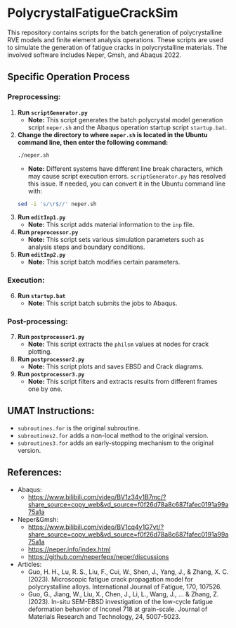 # PolycrystalFatigueCrackSim

This repository contains scripts for the batch generation of polycrystalline RVE models and finite element analysis operations. These scripts are used to simulate the generation of fatigue cracks in polycrystalline materials. The involved software includes Neper, Gmsh, and Abaqus 2022.

## Specific Operation Process

### Preprocessing:
1. **Run `scriptGenerator.py`**
    - **Note:** This script generates the batch polycrystal model generation script `neper.sh` and the Abaqus operation startup script `startup.bat`.
2. **Change the directory to where `neper.sh` is located in the Ubuntu command line, then enter the following command:**
    ```bash
    ./neper.sh
    ```
    - **Note:** Different systems have different line break characters, which may cause script execution errors. `scriptGenerator.py` has resolved this issue. If needed, you can convert it in the Ubuntu command line with:
    ```bash
    sed -i 's/\r$//' neper.sh
    ```
3. **Run `editInp1.py`**
    - **Note:** This script adds material information to the `inp` file.
4. **Run `preprocessor.py`**
    - **Note:** This script sets various simulation parameters such as analysis steps and boundary conditions.
5. **Run `editInp2.py`**
    - **Note:** This script batch modifies certain parameters.

### Execution:
6. **Run `startup.bat`**
    - **Note:** This script batch submits the jobs to Abaqus.

### Post-processing:
7. **Run `postprocessor1.py`**
    - **Note:** This script extracts the `philsm` values at nodes for crack plotting.
8. **Run `postprocessor2.py`**
    - **Note:** This script plots and saves EBSD and Crack diagrams.
9. **Run `postprocessor3.py`**
    - **Note:** This script filters and extracts results from different frames one by one.

## UMAT Instructions:
- `subroutines.for` is the original subroutine.
- `subroutines2.for` adds a non-local method to the original version.
- `subroutines3.for` adds an early-stopping mechanism to the original version.

## References:
- Abaqus:
    - https://www.bilibili.com/video/BV1z34y1B7mc/?share_source=copy_web&vd_source=f0f26d78a8c687fafec0191a99a75a1a
- Neper&Gmsh:
    - https://www.bilibili.com/video/BV1cq4y1G7vt/?share_source=copy_web&vd_source=f0f26d78a8c687fafec0191a99a75a1a
    - https://neper.info/index.html
    - https://github.com/neperfepx/neper/discussions
- Articles:
    - Guo, H. H., Lu, R. S., Liu, F., Cui, W., Shen, J., Yang, J., & Zhang, X. C. (2023). Microscopic fatigue crack propagation model for polycrystalline alloys. International Journal of Fatigue, 170, 107526.
    - Guo, G., Jiang, W., Liu, X., Chen, J., Li, L., Wang, J., ... & Zhang, Z. (2023). In-situ SEM-EBSD investigation of the low-cycle fatigue deformation behavior of Inconel 718 at grain-scale. Journal of Materials Research and Technology, 24, 5007-5023.
